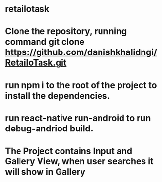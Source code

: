 # retailotask
# Clone the repository, running command git clone https://github.com/danishkhalidngi/RetailoTask.git
# run npm i to the root of the project to install the dependencies.
# run react-native run-android to run debug-andriod build.

# The Project contains Input and Gallery View, when user searches it will show in Gallery